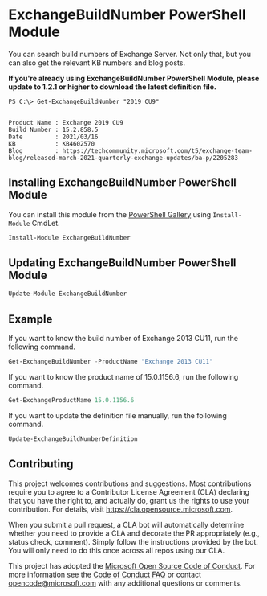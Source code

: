 # ExchangeBuildNumber PowerShell Module

You can search build numbers of Exchange Server. Not only that, but you can also get the relevant KB numbers and blog posts.

**If you're already using ExchangeBuildNumber PowerShell Module, please update to 1.2.1 or higher to download the latest definition file.**

```
PS C:\> Get-ExchangeBuildNumber "2019 CU9"


Product Name : Exchange 2019 CU9
Build Number : 15.2.858.5
Date         : 2021/03/16
KB           : KB4602570
Blog         : https://techcommunity.microsoft.com/t5/exchange-team-blog/released-march-2021-quarterly-exchange-updates/ba-p/2205283
```

## Installing ExchangeBuildNumber PowerShell Module

You can install this module from the [PowerShell Gallery](https://www.powershellgallery.com/packages/ExchangeBuildNumber/) using `Install-Module` CmdLet.

```powershell
Install-Module ExchangeBuildNumber
```

## Updating ExchangeBuildNumber PowerShell Module

```powershell
Update-Module ExchangeBuildNumber
```

## Example

If you want to know the build number of Exchange 2013 CU11, run the following command.

```powershell
Get-ExchangeBuildNumber -ProductName "Exchange 2013 CU11"
```

If you want to know the product name of 15.0.1156.6, run the following command.

```powershell
Get-ExchangeProductName 15.0.1156.6
```

If you want to update the definition file manually, run the following command.

```powershell
Update-ExchangeBuildNumberDefinition
```

## Contributing

This project welcomes contributions and suggestions.  Most contributions require you to agree to a
Contributor License Agreement (CLA) declaring that you have the right to, and actually do, grant us
the rights to use your contribution. For details, visit https://cla.opensource.microsoft.com.

When you submit a pull request, a CLA bot will automatically determine whether you need to provide
a CLA and decorate the PR appropriately (e.g., status check, comment). Simply follow the instructions
provided by the bot. You will only need to do this once across all repos using our CLA.

This project has adopted the [Microsoft Open Source Code of Conduct](https://opensource.microsoft.com/codeofconduct/).
For more information see the [Code of Conduct FAQ](https://opensource.microsoft.com/codeofconduct/faq/) or
contact [opencode@microsoft.com](mailto:opencode@microsoft.com) with any additional questions or comments.
